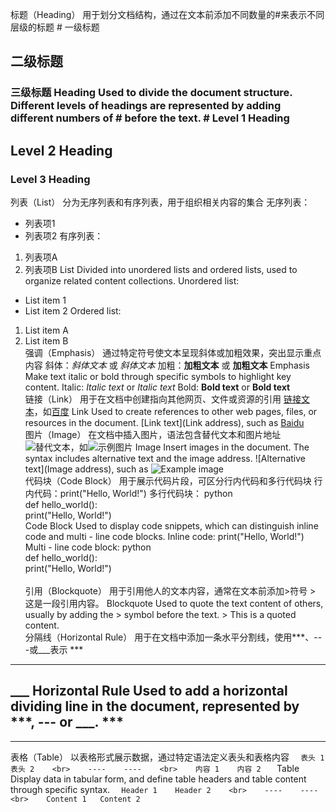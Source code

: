 标题（Heading）	用于划分文档结构，通过在文本前添加不同数量的#来表示不同层级的标题	# 一级标题
## 二级标题
### 三级标题	Heading	Used to divide the document structure. Different levels of headings are represented by adding different numbers of # before the text.	# Level 1 Heading
## Level 2 Heading
### Level 3 Heading																		
列表（List）	分为无序列表和有序列表，用于组织相关内容的集合	无序列表：
* 列表项1
* 列表项2
有序列表：
1. 列表项A
2. 列表项B	List	Divided into unordered lists and ordered lists, used to organize related content collections.	Unordered list:
* List item 1
* List item 2
Ordered list:
1. List item A
2. List item B																		
强调（Emphasis）	通过特定符号使文本呈现斜体或加粗效果，突出显示重点内容	斜体：*斜体文本* 或 _斜体文本_
加粗：**加粗文本** 或 __加粗文本__	Emphasis	Make text italic or bold through specific symbols to highlight key content.	Italic: *Italic text* or _Italic text_
Bold: **Bold text** or __Bold text__																		
链接（Link）	用于在文档中创建指向其他网页、文件或资源的引用	[链接文本](链接地址)，如[百度](https://www.baidu.com)	Link	Used to create references to other web pages, files, or resources in the document.	[Link text](Link address), such as [Baidu](https://www.baidu.com)																		
图片（Image）	在文档中插入图片，语法包含替代文本和图片地址	![替代文本](图片地址)，如![示例图片](https://example.com/image.jpg)	Image	Insert images in the document. The syntax includes alternative text and the image address.	![Alternative text](Image address), such as ![Example image](https://example.com/image.jpg)																		
代码块（Code Block）	用于展示代码片段，可区分行内代码和多行代码块	行内代码：print("Hello, World!")
多行代码块：
python<br>def hello_world():<br> print("Hello, World!")<br>	Code Block	Used to display code snippets, which can distinguish inline code and multi - line code blocks.	Inline code: print("Hello, World!")
Multi - line code block:
python<br>def hello_world():<br> print("Hello, World!")<br>																		
引用（Blockquote）	用于引用他人的文本内容，通常在文本前添加>符号	> 这是一段引用内容。	Blockquote	Used to quote the text content of others, usually by adding the > symbol before the text.	> This is a quoted content.																		
分隔线（Horizontal Rule）	用于在文档中添加一条水平分割线，使用***、---或___表示	***
---
___	Horizontal Rule	Used to add a horizontal dividing line in the document, represented by ***, --- or ___.	***
---
___																		
表格（Table）	以表格形式展示数据，通过特定语法定义表头和表格内容	`	表头 1	表头 2	<br>	----	----	<br>	内容 1	内容 2	`	Table	Display data in tabular form, and define table headers and table content through specific syntax.	`	Header 1	Header 2	<br>	----	----	<br>	Content 1	Content 2	`